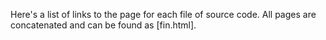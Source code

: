 Here's a list of links to the page for each file of source code. All pages are concatenated and can be found as [fin.html].


